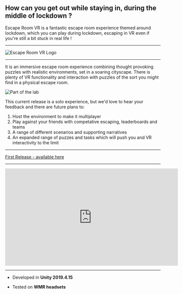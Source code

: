 ## How can you get out while staying in, during the middle of lockdown ?

Escape Room VR is a fantastic escape room experience themed around lockdown, which you can play during lockdown, escaping in VR even if you're still a bit stuck in real life !

<hr>

![Escape Room VR Logo](https://salt.swan.ac.uk/wp-content/downloads/EscapeRoomVR-Logo.jpg)

<hr>

It is an immersive escape room experience combining thought provoking puzzles with realistic environments, set in a soaring cityscape.  There is plenty of VR functionality and interaction with puzzles of the sort you might find in a physical escape room.

![Part of the lab](https://salt.swan.ac.uk/wp-content/downloads/BenchTop1.jpg)

This current release is a solo experience, but we'd love to hear your feedback and there are future plans to:
1. Host the environment to make it multiplayer
2. Play against your friends with competative escaping, leaderboards and teams
3. A range of different scenarios and supporting narratives
4. An expanded range of puzzes and tasks which will push you and VR interactivity to the limit

<hr>

[First Release - available here](https://github.com/joecharm/EscapeRoomVR/releases/tag/V1.0.1)

<hr>
<iframe width="560" height="315" src="https://www.youtube.com/embed/j_LMrw8H0C8" frameborder="0" allow="accelerometer; autoplay; clipboard-write; encrypted-media; gyroscope; picture-in-picture" allowfullscreen></iframe>
<hr>

* Developed in **Unity 2019.4.15**

* Tested on **WMR headsets**
